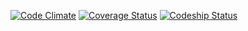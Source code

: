 [![Code Climate](https://codeclimate.com/github/quantumid/quantumid/badges/gpa.svg)](https://codeclimate.com/github/quantumid/quantumid)
[![Coverage Status](https://coveralls.io/repos/github/quantumid/quantumid/badge.svg?branch=master)](https://coveralls.io/github/quantumid/quantumid?branch=master)
[![Codeship Status](https://codeship.com/projects/d8d27ce0-5766-0134-d9dd-2a1cd9b4d466/status?branch=master)](https://codeship.com/projects/172622)
